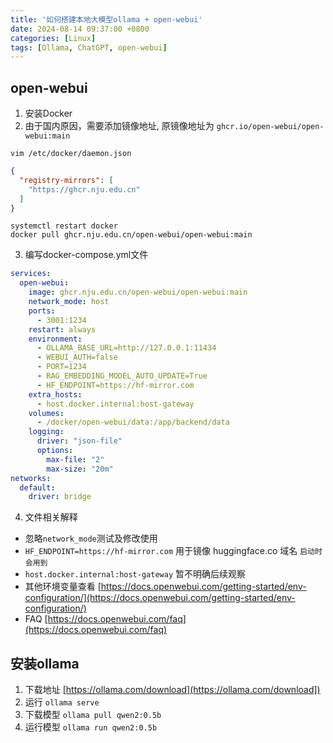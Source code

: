 ```yaml
---
title: '如何搭建本地大模型ollama + open-webui'
date: 2024-08-14 09:37:00 +0800
categories: [Linux]
tags: [Ollama, ChatGPT, open-webui]
---
```


## open-webui
1. 安装Docker
2. 由于国内原因，需要添加镜像地址, 原镜像地址为 `ghcr.io/open-webui/open-webui:main`

```shell
vim /etc/docker/daemon.json
```
```json
{
  "registry-mirrors": [
    "https://ghcr.nju.edu.cn"
  ]
}
```
```shell
systemctl restart docker
docker pull ghcr.nju.edu.cn/open-webui/open-webui:main
```
3. 编写docker-compose.yml文件

```yaml
services:
  open-webui:
    image: ghcr.nju.edu.cn/open-webui/open-webui:main
    network_mode: host
    ports:
      - 3001:1234
    restart: always
    environment:
      - OLLAMA_BASE_URL=http://127.0.0.1:11434
      - WEBUI_AUTH=false
      - PORT=1234
      - RAG_EMBEDDING_MODEL_AUTO_UPDATE=True
      - HF_ENDPOINT=https://hf-mirror.com
    extra_hosts:
      - host.docker.internal:host-gateway
    volumes:
      - /docker/open-webui/data:/app/backend/data
    logging:
      driver: "json-file"
      options:
        max-file: "2"
        max-size: "20m"
networks:
  default:
    driver: bridge
```

4. 文件相关解释
  - 忽略`network_mode`测试及修改使用
  - `HF_ENDPOINT=https://hf-mirror.com` 用于镜像 huggingface.co 域名 `启动时会用到`
  - `host.docker.internal:host-gateway` 暂不明确后续观察
  - 其他环境变量查看 [https://docs.openwebui.com/getting-started/env-configuration/](https://docs.openwebui.com/getting-started/env-configuration/)
  - FAQ [https://docs.openwebui.com/faq](https://docs.openwebui.com/faq)

## 安装ollama
1. 下载地址 [https://ollama.com/download](https://ollama.com/download])
2. 运行 `ollama serve`
3. 下载模型 `ollama pull qwen2:0.5b`
4. 运行模型 `ollama run qwen2:0.5b`

